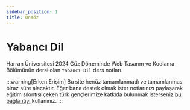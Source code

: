 ```yaml
---
sidebar_position: 1
title: Önsöz
---
```


# Yabancı Dil

Harran Üniversitesi 2024 Güz Döneminde Web Tasarım ve Kodlama Bölümünün dersi olan `Yabancı Dil` ders notları.

:::warning[Erken Erişim]
Bu site henüz tamamlanmadı ve tamamlanması biraz süre alacaktır. Eğer bana destek olmak ister notlarınızı paylaşarak eğitim sıkıntısı çeken türk gençlerimize katkıda bulunmak isterseniz [bu bağlantıyı](#) kullanınız.
:::